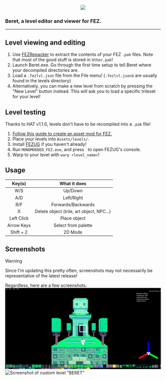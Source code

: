 <p align="center">
  <img src="https://raw.githubusercontent.com/edintomato2/Beret/master/Assets/Logo.svg" />
</p>

### Beret, a level editor and viewer for FEZ.
---
Level viewing and editing
---
1. Use [FEZRepacker](https://github.com/FEZModding/FEZRepacker) to extract the contents of your FEZ `.pak` files. Note that most of the good stuff is stored in `Other.pak`!
2. Launch Beret.exe. Go through the first time setup to tell Beret where your decompiled directories are.
3. Load a `.fezlvl.json` file from the File menu! (`.fezlvl.json`s are usually found in the levels directory)
4. Alternatively, you can make a new level from scratch by pressing the "New Level" button instead. This will ask you to load a specific trileset for your level!

Level testing
---
Thanks to HAT v1.1.0, levels don't have to be recompiled into a `.pak` file!

1. [Follow this guide to create an asset mod for FEZ.](https://github.com/FEZModding/HAT/blob/main/Docs/createmods.md)
2. Place your levels into `Assets/levels/`.
3. Install [FEZUG](https://github.com/FEZModding/FEZUG) if you haven't already!
4. Run `MONOMODDED_FEZ.exe`, and press ` to open FEZUG's console.
5. Warp to your level with `warp <level_name>`!

Usage
---
|Key(s)|What it does|
|:---:|:---:|
|W/S|Up/Down|
|A/D|Left/Right|
|R/F|Forwards/Backwards|
|X|Delete object (trile, art object, NPC...)|
|Left Click|Place object|
|Arrow Keys|Select from palette|
|Shift + 2| 2D Mode|

Screenshots
---
> [!WARNING]
> Since I'm updating this pretty often, screenshots may not necessarily be representative of the latest release!

Regardless, here are a few screenshots.
![Screenshot of level "OWL"](https://github.com/edinosma/Beret/blob/master/github/beret_screenshot.png?raw=true)
![Screenshot of custom level "BERET"](https://github.com/edintomato2/Beret/blob/master/github/beret_logo_wall.png?raw=true)

